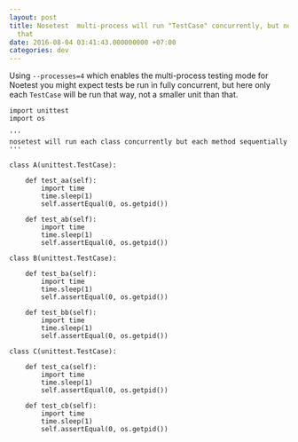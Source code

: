 ```yaml
---
layout: post
title: Nosetest  multi-process will run "TestCase" concurrently, but not smaller than
  that
date: 2016-08-04 03:41:43.000000000 +07:00
categories: dev
---
```

Using `--processes=4` which enables the multi-process testing mode for Noetest you might expect tests be run in fully concurrent, but here only each `TestCase` will be run that way, not a smaller unit than that.

```
import unittest
import os

'''
nosetest will run each class concurrently but each method sequentially
'''

class A(unittest.TestCase):

    def test_aa(self):
        import time
        time.sleep(1)
        self.assertEqual(0, os.getpid())

    def test_ab(self):
        import time
        time.sleep(1)
        self.assertEqual(0, os.getpid())

class B(unittest.TestCase):

    def test_ba(self):
        import time
        time.sleep(1)
        self.assertEqual(0, os.getpid())

    def test_bb(self):
        import time
        time.sleep(1)
        self.assertEqual(0, os.getpid())

class C(unittest.TestCase):

    def test_ca(self):
        import time
        time.sleep(1)
        self.assertEqual(0, os.getpid())

    def test_cb(self):
        import time
        time.sleep(1)
        self.assertEqual(0, os.getpid())
```
